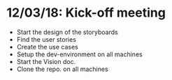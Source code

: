 # 12/03/18: Kick-off meeting
  - Start the design of the storyboards
  - Find the user stories
  - Create the use cases
  - Setup the dev-environment on all machines
  - Start the Vision doc.
  - Clone the repo. on all machines
